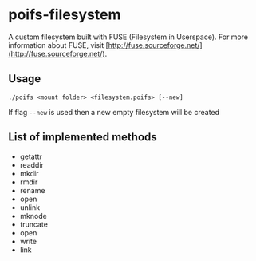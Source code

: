 poifs-filesystem
===============

A custom filesystem built with FUSE (Filesystem in Userspace). For more information about FUSE, visit [http://fuse.sourceforge.net/](http://fuse.sourceforge.net/).

Usage
-----

	./poifs <mount folder> <filesystem.poifs> [--new]

If flag `--new` is used then a new empty filesystem will be created

List of implemented methods
---------------------------
- getattr
- readdir
- mkdir
- rmdir
- rename
- open
- unlink
- mknode
- truncate
- open
- write
- link
